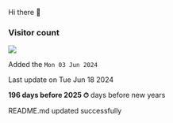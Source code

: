 Hi there 👋


### Visitor count


<img src="https://profile-counter.glitch.me/MickaelSuard/count.svg" />


Added the `Mon 03 Jun 2024`


Last update on Tue Jun 18 2024


**196 days before 2025 ⏱** days before new years


                            README.md updated successfully
